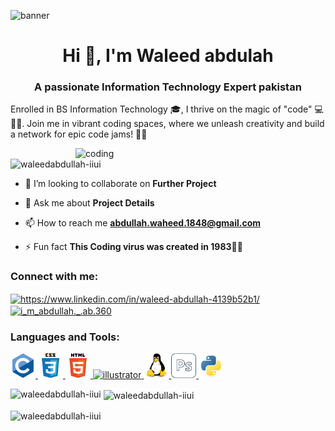![banner](https://github.com/waleedabdullah-iiui/Waleed-Abdullah/blob/main/Content-Creator-LinkedIn-Banner-.png?raw=true)
<h1 align="center">Hi 👋, I'm Waleed abdulah</h1>
<h3 align="center">A passionate Information Technology Expert pakistan</h3>

<h>Enrolled in BS Information Technology 🎓, I thrive on the magic of "code" 💻👨‍💻. Join me in vibrant coding spaces, where we unleash creativity and build a network for epic code jams! 🚀✨</h> 

<img align="right" alt="coding" width="400" src="https://miro.medium.com/max/1360/0*7Q3yvSIv_t0ioJ-Z.gif">

<p align="left"> <img src="https://komarev.com/ghpvc/?username=waleedabdullah-iiui&label=Profile%20views&color=0e75b6&style=flat" alt="waleedabdullah-iiui" /> </p>

- 👯 I’m looking to collaborate on **Further Project**

- 💬 Ask me about **Project Details**

- 📫 How to reach me **abdullah.waheed.1848@gmail.com**

- ⚡ Fun fact **This Coding virus was created in 1983🤣🤣**

<h3 align="left">Connect with me:</h3>
<p align="left">
<a href="https://linkedin.com/in/https://www.linkedin.com/in/waleed-abdullah-4139b52b1/" target="blank"><img align="center" src="https://raw.githubusercontent.com/rahuldkjain/github-profile-readme-generator/master/src/images/icons/Social/linked-in-alt.svg" alt="https://www.linkedin.com/in/waleed-abdullah-4139b52b1/" height="30" width="40" /></a>
<a href="https://instagram.com/i_m_abdullah._.ab.360" target="blank"><img align="center" src="https://raw.githubusercontent.com/rahuldkjain/github-profile-readme-generator/master/src/images/icons/Social/instagram.svg" alt="i_m_abdullah._.ab.360" height="30" width="40" /></a>
</p>

<h3 align="left">Languages and Tools:</h3>
<p align="left"> <a href="https://www.cprogramming.com/" target="_blank" rel="noreferrer"> <img src="https://raw.githubusercontent.com/devicons/devicon/master/icons/c/c-original.svg" alt="c" width="40" height="40"/> </a> <a href="https://www.w3schools.com/css/" target="_blank" rel="noreferrer"> <img src="https://raw.githubusercontent.com/devicons/devicon/master/icons/css3/css3-original-wordmark.svg" alt="css3" width="40" height="40"/> </a> <a href="https://www.w3.org/html/" target="_blank" rel="noreferrer"> <img src="https://raw.githubusercontent.com/devicons/devicon/master/icons/html5/html5-original-wordmark.svg" alt="html5" width="40" height="40"/> </a> <a href="https://www.adobe.com/in/products/illustrator.html" target="_blank" rel="noreferrer"> <img src="https://www.vectorlogo.zone/logos/adobe_illustrator/adobe_illustrator-icon.svg" alt="illustrator" width="40" height="40"/> </a> <a href="https://www.linux.org/" target="_blank" rel="noreferrer"> <img src="https://raw.githubusercontent.com/devicons/devicon/master/icons/linux/linux-original.svg" alt="linux" width="40" height="40"/> </a> <a href="https://www.photoshop.com/en" target="_blank" rel="noreferrer"> <img src="https://raw.githubusercontent.com/devicons/devicon/master/icons/photoshop/photoshop-line.svg" alt="photoshop" width="40" height="40"/> </a> <a href="https://www.python.org" target="_blank" rel="noreferrer"> <img src="https://raw.githubusercontent.com/devicons/devicon/master/icons/python/python-original.svg" alt="python" width="40" height="40"/> </a> </p>

<p><img align="left" src="https://github-readme-stats.vercel.app/api/top-langs?username=waleedabdullah-iiui&show_icons=true&locale=en&layout=compact" alt="waleedabdullah-iiui" /></p>

<p>&nbsp;<img align="center" src="https://github-readme-stats.vercel.app/api?username=waleedabdullah-iiui&show_icons=true&locale=en" alt="waleedabdullah-iiui" /></p>

<p><img align="center" src="https://github-readme-streak-stats.herokuapp.com/?user=waleedabdullah-iiui&" alt="waleedabdullah-iiui" /></p>
